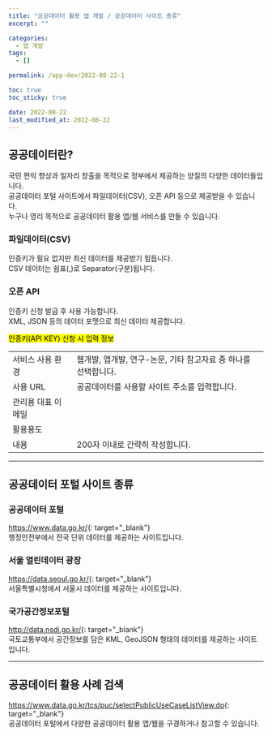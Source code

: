 ```yaml
---
title: "공공데이터 활용 앱 개발 / 공공데이터 사이트 종류"
excerpt: ""

categories:
  - 앱 개발
tags:
  - []

permalink: /app-dev/2022-08-22-1

toc: true
toc_sticky: true

date: 2022-08-22
last_modified_at: 2022-08-22
---
```


## 공공데이터란?
국민 편익 향상과 일자리 창출을 목적으로 정부에서 제공하는 양질의 다양한 데이터들입니다.  
공공데이터 포털 사이트에서 파일데이터(CSV), 오픈 API 등으로 제공받을 수 있습니다.  
누구나 영리 목적으로 공공데이터 활용 앱/웹 서비스를 만들 수 있습니다.

### 파일데이터(CSV)
인증키가 필요 없지만 최신 데이터를 제공받기 힘듭니다.  
CSV 데이터는 쉼표(,)로 Separator(구분)됩니다.

### 오픈 API
인증키 신청 발급 후 사용 가능합니다.  
XML, JSON 등의 데이터 포맷으로 최신 데이터 제공합니다.

<mark>인증키(API KEY) 신청 시 입력 정보</mark>  
<table>
  <tbody>
    <tr>
      <td>서비스 사용 환경</td>
      <td>웹개발, 앱개발, 연구-논문, 기타 참고자료 중 하나를 선택합니다.</td>
    </tr>
    <tr>
      <td>사용 URL</td>
      <td>공공데이터를 사용할 사이트 주소를 입력합니다.</td>
    </tr>
    <tr>
      <td>관리용 대표 이메일</td>
      <td></td>
    </tr>
    <tr>
      <td>활용용도</td>
      <td></td>
    </tr>
    <tr>
      <td>내용</td>
      <td>200자 이내로 간략히 작성합니다.</td>
    </tr>
  </tbody>
</table>

---

## 공공데이터 포털 사이트 종류

### 공공데이터 포털
<https://www.data.go.kr/>{: target="_blank"}  
행정안전부에서 전국 단위 데이터를 제공하는 사이트입니다.

### 서울 열린데이터 광장
<https://data.seoul.go.kr/>{: target="_blank"}  
서울특별시청에서 서울시 데이터를 제공하는 사이트입니다.

### 국가공간정보포털
<http://data.nsdi.go.kr/>{: target="_blank"}  
국토교통부에서 공간정보를 담은 KML, GeoJSON 형태의 데이터를 제공하는 사이트입니다.

---

## 공공데이터 활용 사례 검색

<https://www.data.go.kr/tcs/puc/selectPublicUseCaseListView.do>{: target="_blank"}  
공공데이터 포털에서 다양한 공공데이터 활용 앱/웹을 구경하거나 참고할 수 있습니다.
